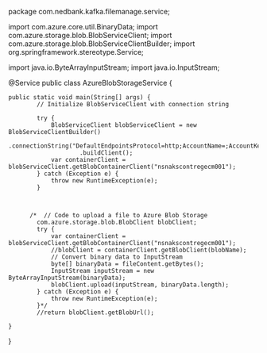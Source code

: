 package com.nedbank.kafka.filemanage.service;

import com.azure.core.util.BinaryData;
import com.azure.storage.blob.BlobServiceClient;
import com.azure.storage.blob.BlobServiceClientBuilder;
import org.springframework.stereotype.Service;

import java.io.ByteArrayInputStream;
import java.io.InputStream;

@Service
public class AzureBlobStorageService {


    public static void main(String[] args) {
            // Initialize BlobServiceClient with connection string

            try {
                BlobServiceClient blobServiceClient = new BlobServiceClientBuilder()
                        .connectionString("DefaultEndpointsProtocol=http;AccountName=;AccountKey=;EndpointSuffix=core.windows.net")
                        .buildClient();
                var containerClient = blobServiceClient.getBlobContainerClient("nsnakscontregecm001");
            } catch (Exception e) {
                throw new RuntimeException(e);
            }



          /*  // Code to upload a file to Azure Blob Storage
            com.azure.storage.blob.BlobClient blobClient;
            try {
                var containerClient = blobServiceClient.getBlobContainerClient("nsnakscontregecm001");
                //blobClient = containerClient.getBlobClient(blobName);
                // Convert binary data to InputStream
                byte[] binaryData = fileContent.getBytes();
                InputStream inputStream = new ByteArrayInputStream(binaryData);
                blobClient.upload(inputStream, binaryData.length);
            } catch (Exception e) {
                throw new RuntimeException(e);
            }*/
            //return blobClient.getBlobUrl();

    }
}
